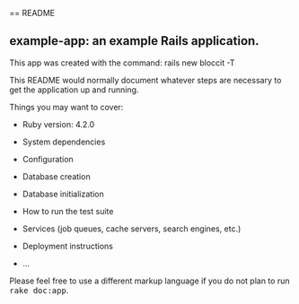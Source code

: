== README

## example-app: an example Rails application.
This app was created with the command:
rails new bloccit -T

This README would normally document whatever steps are necessary to get the
application up and running.

Things you may want to cover:

* Ruby version: 4.2.0

* System dependencies

* Configuration

* Database creation

* Database initialization

* How to run the test suite

* Services (job queues, cache servers, search engines, etc.)

* Deployment instructions

* ...


Please feel free to use a different markup language if you do not plan to run
<tt>rake doc:app</tt>.
